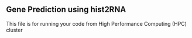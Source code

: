## Gene Prediction using hist2RNA

This file is for running your code from High Performance Computing (HPC) cluster 

